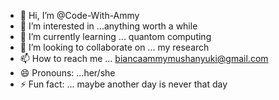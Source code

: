 - 👋 Hi, I’m @Code-With-Ammy
- 👀 I’m interested in ...anything worth a while
- 🌱 I’m currently learning ... quantom computing 
- 💞️ I’m looking to collaborate on ... my research 
- 📫 How to reach me ... biancaammymushanyuki@gmail.com
- 😄 Pronouns: ...her/she
- ⚡ Fun fact: ... maybe another day is never that day 

<!---
Code-With-Ammy/Code-With-Ammy is a ✨ special ✨ repository because its `README.md` (this file) appears on your GitHub profile.
You can click the Preview link to take a look at your changes.
--->

